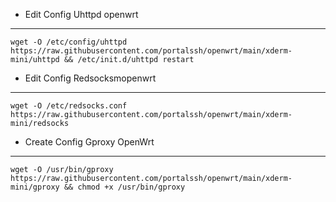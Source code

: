 * Edit Config Uhttpd openwrt
--------
```
wget -O /etc/config/uhttpd https://raw.githubusercontent.com/portalssh/openwrt/main/xderm-mini/uhttpd && /etc/init.d/uhttpd restart
```

* Edit Config Redsocksmopenwrt
--------
```
wget -O /etc/redsocks.conf https://raw.githubusercontent.com/portalssh/openwrt/main/xderm-mini/redsocks
```

* Create Config Gproxy OpenWrt
--------
```
wget -O /usr/bin/gproxy https://raw.githubusercontent.com/portalssh/openwrt/main/xderm-mini/gproxy && chmod +x /usr/bin/gproxy
```


